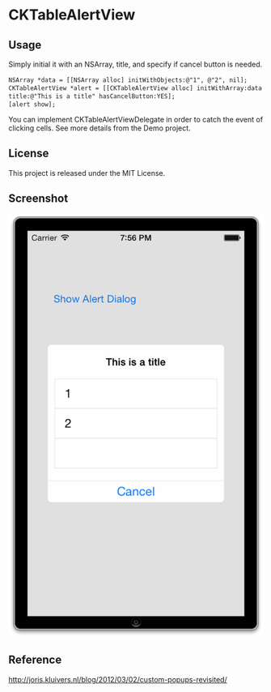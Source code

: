 # CKTableAlertView

## Usage
Simply initial it with an NSArray, title, and specify if cancel button is needed.

	NSArray *data = [[NSArray alloc] initWithObjects:@"1", @"2", nil];
	CKTableAlertView *alert = [[CKTableAlertView alloc] initWithArray:data title:@"This is a title" hasCancelButton:YES];
	[alert show];

You can implement CKTableAlertViewDelegate in order to catch the event of clicking cells.
See more details from the Demo project.

## License
This project is released under the MIT License.

## Screenshot

![Screenshot](https://github.com/chucklin/CKTableAlertView/raw/master/CKTableAlertDemo/screenshot.png "Screenshot")

## Reference
http://joris.kluivers.nl/blog/2012/03/02/custom-popups-revisited/
